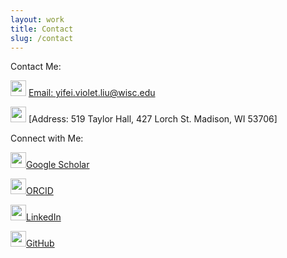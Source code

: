 ```yaml
---
layout: work
title: Contact
slug: /contact
---
```


Contact Me:

<img src="assets/img/icons/email.png" width="25"> [Email: yifei.violet.liu@wisc.edu](mailto:yifei.violet.liu@wisc.edu)

<img src="assets/img/icons/address.png" width="25"> [Address: 519 Taylor Hall, 427 Lorch St. Madison, WI 53706]


Connect with Me:

<img src="assets/img/icons/scholar.png" width="25">[Google Scholar](https://scholar.google.com/citations?hl=en&authuser=1&user=HXurJnUAAAAJ)

<img src="assets/img/icons/orcid.png" width="25">[ORCID](https://orcid.org/0000-0002-0103-2464)

<img src="assets/img/icons/linkedin.png" width="25">[LinkedIn](https://www.linkedin.com/in/yifei-liu-a56b67135/)

<img src="assets/img/icons/github.png" width="25">[GitHub](https://github.com/yifei-liu-yl)


